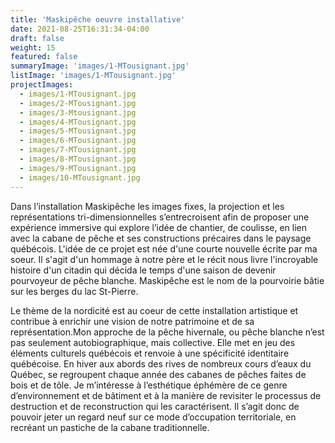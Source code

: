```yaml
---
title: 'Maskipêche oeuvre installative'
date: 2021-08-25T16:31:34-04:00
draft: false
weight: 15
featured: false
summaryImage: 'images/1-MTousignant.jpg'
listImage: 'images/1-MTousignant.jpg'
projectImages:
  - images/1-MTousignant.jpg
  - images/2-MTousignant.jpg
  - images/3-Mtousignant.jpg
  - images/4-MTousignant.jpg
  - images/5-MTousignant.jpg
  - images/6-MTousignant.jpg
  - images/7-MTousignant.jpg
  - images/8-MTousignant.jpg
  - images/9-MTousignant.jpg
  - images/10-MTousignant.jpg
---
```


Dans l’installation Maskipêche les images fixes, la projection et les représentations tri-dimensionnelles s’entrecroisent afin de proposer une expérience immersive qui explore l’idée de chantier, de coulisse, en lien avec la cabane de pêche et ses constructions précaires dans le paysage québécois. L'idée de ce projet est née d'une courte nouvelle écrite par ma soeur. Il s'agit d'un hommage à notre père et le récit nous livre l'incroyable histoire d'un citadin qui décida le temps d'une saison de devenir pourvoyeur de pêche blanche. Maskipêche est le nom de la pourvoirie bâtie sur les berges du lac St-Pierre.

Le thème de la nordicité est au coeur de cette installation artistique et contribue à enrichir une vision de notre patrimoine et de sa représentation.Mon approche de la pêche hivernale, ou pêche blanche n’est pas seulement autobiographique, mais collective. Elle met en jeu des éléments culturels québécois et renvoie à une spécificité identitaire québécoise. En hiver aux abords des rives de nombreux cours d’eaux du Québec, se regroupent chaque année des cabanes de pêches faites de bois et de tôle. Je m’intéresse à l’esthétique éphémère de ce genre d’environnement et de bâtiment et à la manière de revisiter le processus de destruction et de reconstruction qui les caractérisent. Il s’agit donc de pouvoir jeter un regard neuf sur ce mode d’occupation territoriale, en recréant un pastiche de la cabane traditionnelle.
